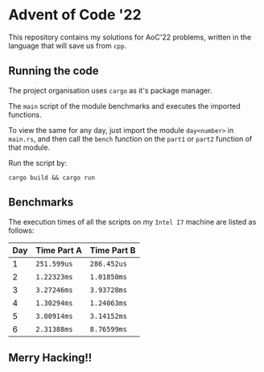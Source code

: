 # Advent of Code '22

This repository contains my solutions for AoC'22 problems, written in the language that will save us from `cpp`.

## Running the code

The project organisation uses `cargo` as it's package manager.

The `main` script of the module benchmarks and executes the imported functions.

To view the same for any day, just import the module `day<number>` in `main.rs`, and then call the `bench` function on the `part1` or `part2` function of that module.

Run the script by:

```
cargo build && cargo run
```

## Benchmarks

The execution times of all the scripts on my `Intel I7` machine are listed as follows:

| Day | Time Part A | Time Part B |
| --- | ----------- | ----------- |
| 1   | `251.599us` | `286.452us` |
| 2   | `1.22323ms` | `1.01850ms` |
| 3   | `3.27246ms` | `3.93728ms` |
| 4   | `1.30294ms` | `1.24063ms` |
| 5   | `3.00914ms` | `3.14152ms` |
| 6   | `2.31388ms` | `8.76599ms` |

## Merry Hacking!!
